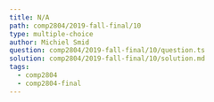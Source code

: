 ```yaml
---
title: N/A
path: comp2804/2019-fall-final/10
type: multiple-choice
author: Michiel Smid
question: comp2804/2019-fall-final/10/question.ts
solution: comp2804/2019-fall-final/10/solution.md
tags:
  - comp2804
  - comp2804-final
---
```

